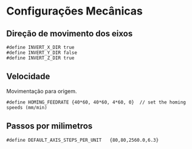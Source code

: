 # Configurações Mecânicas 

## Direção de movimento dos eixos
```
#define INVERT_X_DIR true    
#define INVERT_Y_DIR false     
#define INVERT_Z_DIR true   
```

## Velocidade 

Movimentação para origem. 
 
``` 
#define HOMING_FEEDRATE {40*60, 40*60, 4*60, 0}  // set the homing speeds (mm/min)

```
## Passos por milimetros

```
#define DEFAULT_AXIS_STEPS_PER_UNIT   {80,80,2560.0,6.3}
```
